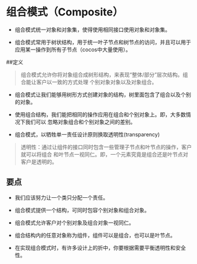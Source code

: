 # 组合模式（Composite）

* 组合模式统一对象和对象集，使得使用相同接口使用对象和对象集。

* 组合模式常用于树状结构，用于统一叶子节点和树节点的访问，并且可以用于
应用某一操作到所有子节点（cocos中大量使用）。

##定义

> 组合模式允许你将对象组合成树形结构，来表现“整体/部分”层次结构。组合能让客户以一致的方式处理
个别对象对象以及对象组合。

* 组合模式让我们能够用树形方式创建对象的结构，树里面包含了组合以及个别的对象。

* 使用组合结构，我们能把相同的操作应用在组合和个别对象上。即，大多数情况下我们可以
忽略对象组合和个别对象之间的差别。

* 组合模式，以牺牲单一责任设计原则换取透明性(transparency)

>透明性：通过让组件的接口同时包含一些管理子节点和叶节点的操作，客户就可以将组合
和叶节点一视同仁。即，一个元素究竟是组合还是叶节点对客户是透明的。

## 要点
* 我们应该努力让一个类只分配一个责任。

* 组合模式提供一个结构，可同时包容个别对象和组合对象。

* 组合模式允许客户对个别对象及组合对象一视同仁。

* 组合结构内的任意对象称为组件，组件可以是组合，也可以是叶节点。

* 在实现组合模式时，有许多设计上的折中，你要根据需要平衡透明性和安全性。
